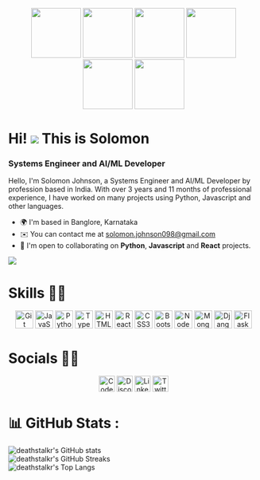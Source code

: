 <p align="center">
  <img src="https://media3.giphy.com/media/ln7z2eWriiQAllfVcn/200w.webp" width="100">
  <img src="https://i.giphy.com/media/LMt9638dO8dftAjtco/200.webp" width="100">
  <img src="https://i.giphy.com/media/eNAsjO55tPbgaor7ma/200w.webp" width="100">
  <img src="https://i.giphy.com/media/XEDIHHp3i8bVoEdxd7/200.webp" width="100">
  <img src="https://i.giphy.com/media/KzJkzjggfGN5Py6nkT/200.webp" width="100">
  <img src="https://i.giphy.com/media/IdyAQJVN2kVPNUrojM/200.webp" width="100">
</p>

# Hi! ![](https://user-images.githubusercontent.com/18350557/176309783-0785949b-9127-417c-8b55-ab5a4333674e.gif) This is Solomon

### Systems Engineer and AI/ML Developer

Hello, I'm Solomon Johnson, a Systems Engineer and AI/ML Developer by profession based in India. With over 3 years and 11 months of professional experience, I have worked on many projects using Python, Javascript and other languages.

- 🌍 I'm based in Banglore, Karnataka
- ✉️ You can contact me at [solomon.johnson098@gmail.com](mailto:solomon.johnson098@gmail.com)
- 🤝 I'm open to collaborating on **Python**, **Javascript** and **React** projects.

[![](https://komarev.com/ghpvc/?username=deathstalkr)](https://komarev.com/ghpvc/?username=deathstalkr)

<h1 align="left">Skills 💪🏻</h1>
<p align="center">
<a href="https://git-scm.com/" target="_blank" rel="noreferrer"><img src="https://raw.githubusercontent.com/danielcranney/readme-generator/main/public/icons/skills/git-colored.svg" width="36" height="36" alt="Git" /></a>
<a href="https://developer.mozilla.org/en-US/docs/Web/JavaScript" target="_blank" rel="noreferrer"><img src="https://raw.githubusercontent.com/danielcranney/readme-generator/main/public/icons/skills/javascript-colored.svg" width="36" height="36" alt="JavaScript" /></a>
<a href="https://www.python.org/" target="_blank" rel="noreferrer"><img src="https://raw.githubusercontent.com/danielcranney/readme-generator/main/public/icons/skills/python-colored.svg" width="36" height="36" alt="Python" /></a>
<a href="https://www.typescriptlang.org/" target="_blank" rel="noreferrer"><img src="https://raw.githubusercontent.com/danielcranney/readme-generator/main/public/icons/skills/typescript-colored.svg" width="36" height="36" alt="TypeScript" /></a>
<a href="https://developer.mozilla.org/en-US/docs/Glossary/HTML5" target="_blank" rel="noreferrer"><img src="https://raw.githubusercontent.com/danielcranney/readme-generator/main/public/icons/skills/html5-colored.svg" width="36" height="36" alt="HTML5" /></a>
<a href="https://reactjs.org/" target="_blank" rel="noreferrer"><img src="https://raw.githubusercontent.com/danielcranney/readme-generator/main/public/icons/skills/react-colored.svg" width="36" height="36" alt="React" /></a>
<a href="https://www.w3.org/TR/CSS/#css" target="_blank" rel="noreferrer"><img src="https://raw.githubusercontent.com/danielcranney/readme-generator/main/public/icons/skills/css3-colored.svg" width="36" height="36" alt="CSS3" /></a>
<a href="https://getbootstrap.com/" target="_blank" rel="noreferrer"><img src="https://raw.githubusercontent.com/danielcranney/readme-generator/main/public/icons/skills/bootstrap-colored.svg" width="36" height="36" alt="Bootstrap" /></a>
<a href="https://nodejs.org/en/" target="_blank" rel="noreferrer"><img src="https://raw.githubusercontent.com/danielcranney/readme-generator/main/public/icons/skills/nodejs-colored.svg" width="36" height="36" alt="NodeJS" /></a>
<a href="https://www.mongodb.com/" target="_blank" rel="noreferrer"><img src="https://raw.githubusercontent.com/danielcranney/profileme-dev/main/public/icons/skills/mongodb-colored.svg" width="36" height="36" alt="MongoDB" /></a>
<a href="https://www.djangoproject.com/" target="_blank" rel="noreferrer"><img src="https://raw.githubusercontent.com/danielcranney/readme-generator/main/public/icons/skills/django-colored.svg" width="36" height="36" alt="Django" /></a>
<a href="https://flask.palletsprojects.com/en/3.0.x/" target="_blank" rel="noreferrer"><img src="https://raw.githubusercontent.com/danielcranney/profileme-dev/main/public/icons/skills/flask-colored.svg" width="36" height="36" alt="Flask" /></a>
</p>

<h1 align="left">Socials 🤳🏻</h1>

<p align="center">
<a href="https://codepen.io/deathstalkr" target="_blank" rel="noreferrer"><img src="https://raw.githubusercontent.com/danielcranney/readme-generator/main/public/icons/socials/codepen.svg" width="32" height="32" alt="Codepen"/></a>
<a href="https://discord.com/users/676835766709518386" target="_blank" rel="noreferrer"><img src="https://raw.githubusercontent.com/danielcranney/profileme-dev/main/public/icons/socials/discord.svg" width="32" height="32" alt="Discord"/></a>
<a href="https://www.linkedin.com/in/solomon-johnson/" target="_blank" rel="noreferrer"><img src="https://raw.githubusercontent.com/danielcranney/readme-generator/main/public/icons/socials/linkedin.svg" width="32" height="32" alt="Linkedin"/></a>
<a href="https://x.com/deathstalkr_" target="_blank" rel="noreferrer"><img src="https://raw.githubusercontent.com/danielcranney/profileme-dev/main/public/icons/socials/twitter.svg" width="32" height="32" alt="Twitter"/></a>
</p>

<h1 align="left">📊 GitHub Stats :</h1>

![deathstalkr's GitHub stats](https://github-readme-stats.vercel.app/api?username=deathstalkr&show_icons=true&theme=transparent)<br/>
![deathstalkr's GitHub Streaks](https://github-readme-streak-stats.herokuapp.com/?user=deathstalkr&theme=transparent&hide_border=true)<br/>
![deathstalkr's Top Langs](https://github-readme-stats.vercel.app/api/top-langs/?username=deathstalkr&theme=transparent&hide_border=true&include_all_commits=true&count_private=true&layout=donut)
